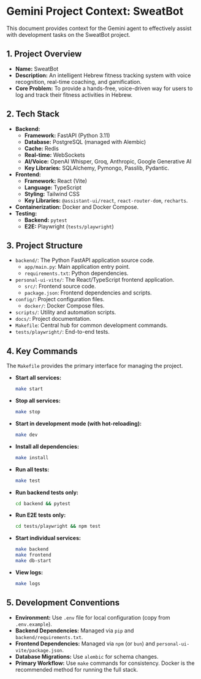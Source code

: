 # Gemini Project Context: SweatBot

This document provides context for the Gemini agent to effectively assist with development tasks on the SweatBot project.

## 1. Project Overview

- **Name:** SweatBot
- **Description:** An intelligent Hebrew fitness tracking system with voice recognition, real-time coaching, and gamification.
- **Core Problem:** To provide a hands-free, voice-driven way for users to log and track their fitness activities in Hebrew.

## 2. Tech Stack

- **Backend:**
  - **Framework:** FastAPI (Python 3.11)
  - **Database:** PostgreSQL (managed with Alembic)
  - **Cache:** Redis
  - **Real-time:** WebSockets
  - **AI/Voice:** OpenAI Whisper, Groq, Anthropic, Google Generative AI
  - **Key Libraries:** SQLAlchemy, Pymongo, Passlib, Pydantic.
- **Frontend:**
  - **Framework:** React (Vite)
  - **Language:** TypeScript
  - **Styling:** Tailwind CSS
  - **Key Libraries:** `@assistant-ui/react`, `react-router-dom`, `recharts`.
- **Containerization:** Docker and Docker Compose.
- **Testing:**
  - **Backend:** `pytest`
  - **E2E:** Playwright (`tests/playwright`)

## 3. Project Structure

- `backend/`: The Python FastAPI application source code.
  - `app/main.py`: Main application entry point.
  - `requirements.txt`: Python dependencies.
- `personal-ui-vite/`: The React/TypeScript frontend application.
  - `src/`: Frontend source code.
  - `package.json`: Frontend dependencies and scripts.
- `config/`: Project configuration files.
  - `docker/`: Docker Compose files.
- `scripts/`: Utility and automation scripts.
- `docs/`: Project documentation.
- `Makefile`: Central hub for common development commands.
- `tests/playwright/`: End-to-end tests.

## 4. Key Commands

The `Makefile` provides the primary interface for managing the project.

- **Start all services:**
  ```bash
  make start
  ```
- **Stop all services:**
  ```bash
  make stop
  ```
- **Start in development mode (with hot-reloading):**
  ```bash
  make dev
  ```
- **Install all dependencies:**
  ```bash
  make install
  ```
- **Run all tests:**
  ```bash
  make test
  ```
- **Run backend tests only:**
  ```bash
  cd backend && pytest
  ```
- **Run E2E tests only:**
  ```bash
  cd tests/playwright && npm test
  ```
- **Start individual services:**
  ```bash
  make backend
  make frontend
  make db-start
  ```
- **View logs:**
  ```bash
  make logs
  ```

## 5. Development Conventions

- **Environment:** Use `.env` file for local configuration (copy from `.env.example`).
- **Backend Dependencies:** Managed via `pip` and `backend/requirements.txt`.
- **Frontend Dependencies:** Managed via `npm` (or `bun`) and `personal-ui-vite/package.json`.
- **Database Migrations:** Use `alembic` for schema changes.
- **Primary Workflow:** Use `make` commands for consistency. Docker is the recommended method for running the full stack.
